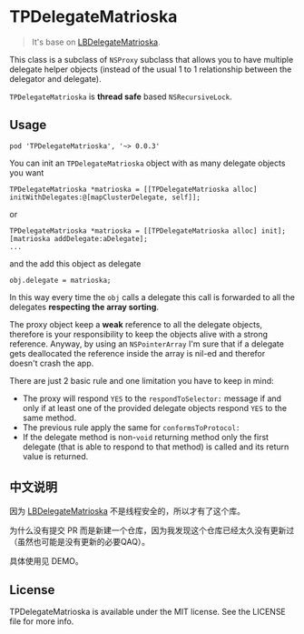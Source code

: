 TPDelegateMatrioska 
====

>	It's base on [LBDelegateMatrioska](https://github.com/lukabernardi/LBDelegateMatrioska).

This class is a subclass of `NSProxy` subclass that allows you to have multiple delegate helper objects (instead of the usual 1 to 1 relationship between the delegator and delegate).

`TPDelegateMatrioska` is **thread safe** based  `NSRecursiveLock`.

## Usage

`pod 'TPDelegateMatrioska', '~> 0.0.3'`

You can init an `TPDelegateMatrioska` object with as many delegate objects you want

```
TPDelegateMatrioska *matrioska = [[TPDelegateMatrioska alloc] initWithDelegates:@[mapClusterDelegate, self]];
```
or

```
TPDelegateMatrioska *matrioska = [[TPDelegateMatrioska alloc] init];
[matrioska addDelegate:aDelegate];
...
```

and the add this object as delegate

```
obj.delegate = matrioska;
```

In this way every time the `obj` calls a delegate this call is forwarded to all the delegates **respecting the array sorting**.

The proxy object keep a **weak** reference to all the delegate objects, therefore is your responsibility to keep the objects alive with a strong reference. Anyway, by using an `NSPointerArray` I'm sure that if a delegate gets deallocated the reference inside the array is nil-ed and therefor doesn't crash the app.

There are just 2 basic rule and one limitation you have to keep in mind:

- The proxy will respond `YES` to the `respondToSelector:` message if and only if at least one of the provided delegate objects respond `YES` to the same method.
- The previous rule apply the same for `conformsToProtocol:`
- If the delegate method is non-`void` returning method only the first delegate (that is able to respond to that method) is called and its return value is returned.

## 中文说明

因为 [LBDelegateMatrioska](https://github.com/lukabernardi/LBDelegateMatrioska) 不是线程安全的，所以才有了这个库。

为什么没有提交 PR 而是新建一个仓库，因为我发现这个仓库已经太久没有更新过（虽然也可能是没有更新的必要QAQ）。

具体使用见 DEMO。

## License

TPDelegateMatrioska is available under the MIT license. See the LICENSE file for more info.
